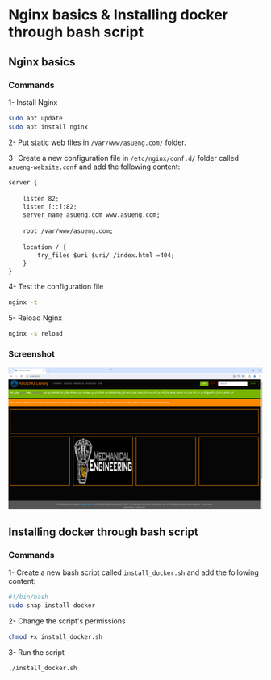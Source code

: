 # Nginx basics & Installing docker through bash script

## Nginx basics

### Commands

1- Install Nginx

```bash
sudo apt update
sudo apt install nginx
```

2- Put static web files in `/var/www/asueng.com/` folder.

3- Create a new configuration file in `/etc/nginx/conf.d/` folder called `asueng-website.conf` and add the following content:

```nginx
server {

    listen 82;
    listen [::]:82;
    server_name asueng.com www.asueng.com;

    root /var/www/asueng.com;

    location / {
        try_files $uri $uri/ /index.html =404;
    }
}
```

4- Test the configuration file

```bash
nginx -t
```

5- Reload Nginx

```bash
nginx -s reload
```
### Screenshot

![Screenshot](screenshot.png)

## Installing docker through bash script

### Commands

1- Create a new bash script called `install_docker.sh` and add the following content:

```bash
#!/bin/bash
sudo snap install docker
```

2- Change the script's permissions

```bash
chmod +x install_docker.sh
```

3- Run the script

```bash
./install_docker.sh
```
